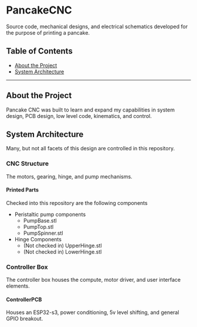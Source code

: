 
# PancakeCNC

Source code, mechanical designs, and electrical schematics developed for the purpose of printing a pancake.

## Table of Contents

- [About the Project](#about-the-project)
- [System Architecture](#system-architecture)

---

## About the Project

Pancake CNC was built to learn and expand my capabilities in system design, PCB design, low level code, kinematics, and control.

## System Architecture

Many, but not all facets of this design are controlled in this repository.

### CNC Structure

The motors, gearing, hinge, and pump mechanisms.

#### Printed Parts

Checked into this repository are the following components

- Peristaltic pump components
  - PumpBase.stl
  - PumpTop.stl
  - PumpSpinner.stl
- Hinge Components
  - (Not checked in) UpperHinge.stl
  - (Not checked in) LowerHinge.stl

### Controller Box

The controller box houses the compute, motor driver, and user interface elements.

#### ControllerPCB

Houses an ESP32-s3, power conditioning, 5v level shifting, and general GPIO breakout.

